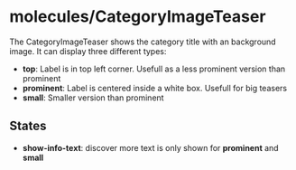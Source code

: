 <!-- firescout-component -->

# molecules/CategoryImageTeaser

The CategoryImageTeaser shows the category title with an background image. It can display three different types:

- **top**: Label is in top left corner. Usefull as a less prominent version than prominent
- **prominent**: Label is centered inside a white box. Usefull for big teasers
- **small**: Smaller version than prominent

## States

- **show-info-text**: discover more text is only shown for **prominent** and **small**
